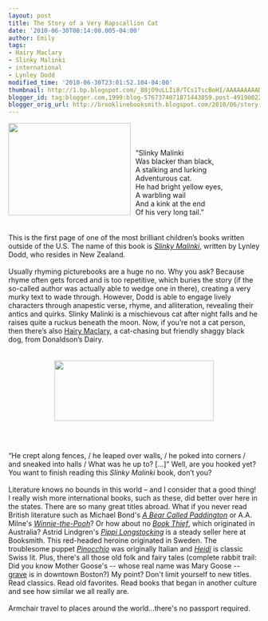 ```yaml
---
layout: post
title: The Story of a Very Rapscallion Cat
date: '2010-06-30T08:14:00.005-04:00'
author: Emily
tags:
- Hairy Maclary
- Slinky Malinki
- international
- Lynley Dodd
modified_time: '2010-06-30T23:01:52.104-04:00'
thumbnail: http://1.bp.blogspot.com/_88jO9uLLIi8/TCs1TscBoHI/AAAAAAAAAD4/6L-h-YrRDVQ/s72-c/Slinky_Malinki.jpg
blogger_id: tag:blogger.com,1999:blog-5767374071871443859.post-4919002291460968546
blogger_orig_url: http://brooklinebooksmith.blogspot.com/2010/06/story-of-very-rapscallion-cat.html
---
```


<a onblur="try {parent.deselectBloggerImageGracefully();} catch(e) {}" href="http://1.bp.blogspot.com/_88jO9uLLIi8/TCs1TscBoHI/AAAAAAAAAD4/6L-h-YrRDVQ/s1600/Slinky_Malinki.jpg"><img style="margin: 0pt 10px 10px 0pt; float: left; cursor: pointer; width: 245px; height: 185px;" src="http://1.bp.blogspot.com/_88jO9uLLIi8/TCs1TscBoHI/AAAAAAAAAD4/6L-h-YrRDVQ/s320/Slinky_Malinki.jpg" alt="" id="BLOGGER_PHOTO_ID_5488539183343575154" border="0" /></a><br /><br /><br />“Slinky Malinki<br />Was blacker than black,<br />A stalking and lurking<br />Adventurous cat.<br />He had bright yellow eyes,<br />A warbling wail<br />And a kink at the end<br />Of his very long tail.”<br /><br /><br />This is the first page of one of the most brilliant children’s books written outside of the U.S.  The name of this book is <span style="font-style: italic; color: rgb(51, 51, 255);"><a href="http://www.brooklinebooksmith-shop.com/book/9781582461489">Slinky Malinki</a></span>, written by Lynley Dodd, who resides in New Zealand.<br /><br />Usually rhyming picturebooks are a huge no no.  Why you ask?  Because rhyme often gets forced and is too repetitive, which buries the story (if the so-called author was actually able to wedge one in there), creating a very murky text to wade through.  However, Dodd is able to engage lively characters through anapestic verse, rhyme, and alliteration, revealing their antics and quirks.  Slinky Malinki is a mischievous cat after night falls and he raises quite a ruckus beneath the moon.  Now, if you’re not a cat person, then there’s also <a href="http://www.brooklinebooksmith-shop.com/book/9781582460598">Hairy Maclary</a>, a cat-chasing but friendly shaggy black dog, from Donaldson’s Dairy.<br /><br /><br /><a onblur="try {parent.deselectBloggerImageGracefully();} catch(e) {}" href="http://4.bp.blogspot.com/_88jO9uLLIi8/TCs1gdA50OI/AAAAAAAAAEA/MOyd5lIz0nM/s1600/slinky-malinki-1.jpg"><img style="margin: 0px auto 10px; display: block; text-align: center; cursor: pointer; width: 320px; height: 121px;" src="http://4.bp.blogspot.com/_88jO9uLLIi8/TCs1gdA50OI/AAAAAAAAAEA/MOyd5lIz0nM/s320/slinky-malinki-1.jpg" alt="" id="BLOGGER_PHOTO_ID_5488539402541584610" border="0" /></a><br /><br /><br />“He crept along fences, / he leaped over walls, / he poked into corners / and sneaked into halls / What was he up to? […]”  Well, are you hooked yet?  You want to finish reading this <span style="font-style: italic;">Slinky Malinki </span>book, don’t you?<br /><br />Literature knows no bounds in this world – and I consider that a good thing!  I really wish more international books, such as these, did better over here in the states.  There are so many great titles abroad.  What if you never read British literature such as Michael Bond's <span style="font-style: italic;"><a href="http://www.brooklinebooksmith-shop.com/book/9780547133515">A Bear Called Paddington</a></span> or A.A. Milne's <span style="font-style: italic;"><a href="http://www.brooklinebooksmith-shop.com/book/9780525477686">Winnie-the-Pooh</a></span>?  Or how about no <span style="font-style: italic;"><a href="http://www.brooklinebooksmith-shop.com/book/9780375842207">Book Thief</a></span>, which originated in Australia?  Astrid Lindgren's <span style="font-style: italic;"><a href="http://www.brooklinebooksmith-shop.com/book/9780140309577">Pippi Longstocking</a></span> is a steady seller here at Booksmith.  This red-headed heroine originated in Sweden.  The troublesome puppet <span style="font-style: italic;"><a href="http://www.brooklinebooksmith-shop.com/book/9780140367089">Pinocchio</a></span> was originally Italian and <span style="font-style: italic;"><a href="http://www.brooklinebooksmith-shop.com/book/9780141322568">Heidi</a></span> is classic Swiss lit.  Plus, there's all those old folk and fairy tales (complete rabbit trail: Did you know Mother Goose's -- whose real name was Mary Goose --  <a href="http://www.findagrave.com/cgi-bin/fg.cgi?page=gr&amp;GRid=1498">grave</a> is in downtown Boston?)  My point?  Don't limit yourself to new titles.  Read classics.  Read old favorites.  Read books that began in another culture and see how similar we all really are.<br /><br />Armchair travel to places around the world...there's no passport required.